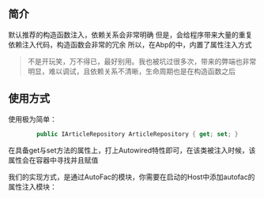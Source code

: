 ## 简介
默认推荐的构造函数注入，依赖关系会非常明确
但是，会给程序带来大量的重复依赖注入代码，构造函数会非常的冗余
所以，在Abp的中，内置了属性注入方式
> 不是开玩笑，万不得已，最好别用。我也被坑过很多次，带来的弊端也非常明显，难以调试，且依赖关系不清晰，生命周期也是在构造函数之后

## 使用方式
使用极为简单：
``` cs
        public IArticleRepository ArticleRepository { get; set; }
```
在具备get与set方法的属性上，打上Autowired特性即可，在该类被注入时候，该属性会在容器中寻找并且赋值

我们的实现方式，是通过AutoFac的模块，你需要在启动的Host中添加autofac的属性注入模块：
``` cs

